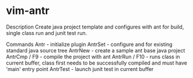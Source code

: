 vim-antr
========

Description
Create java project template and configures with ant for build, single class run and junit test run.

Commands
Antr - initialize plugin
AntrSet - configure and for existing standard java source tree
AntrNew - create a sample ant base java project
AntrCmp / F9 - compile the project with ant
AntrRun / F10 - runs class in current buffer, class first needs to be successfully compiled and must have 'main' entry point
AntrTest - launch junit test in current buffer

